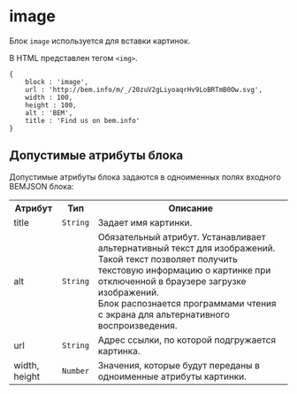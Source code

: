 # image

Блок `image` используется для вставки картинок.

В HTML представлен тегом `<img>`.


```bemjson
{
    block : 'image',
    url : 'http://bem.info/m/_/20zuV2gLiyoaqrHv9LoBRTmB0Ow.svg',
    width : 100,
    height : 100,
    alt : 'BEM',
    title : 'Find us on bem.info'
}
```

## Допустимые атрибуты блока

Допустимые атрибуты блока задаются в одноименных полях входного BEMJSON блока:

<table>
    <tr>
        <th>Атрибут</th>
        <th>Тип</th>
        <th>Описание</th>
    </tr>
    <tr>
        <td>title</td>
        <td>
            <code>String</code>
        </td>
        <td>Задает имя картинки.</td>
    </tr>
    <tr>
        <td>alt</td>
        <td>
            <code>String</code></td>
        <td>Обязательный атрибут. Устанавливает альтернативный текст для изображений. Такой текст позволяет получить текстовую информацию о картинке при отключенной в браузере загрузке изображений. <br>Блок распознается программами чтения с экрана для альтернативного воспроизведения.</td>
    </tr>
    <tr>
        <td>url</td>
        <td>
            <code>String</code>
        </td>
        <td>Адрес ссылки, по которой подгружается картинка.</td>
    </tr>
    <tr>
        <td>width, height</td>
        <td>
            <code>Number</code>
        </td>
        <td>Значения, которые будут переданы в одноименные атрибуты картинки.</td>
    </tr>
</table>

